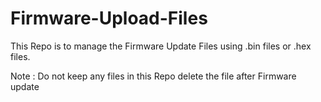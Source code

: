# Firmware-Upload-Files
This Repo is to manage the Firmware Update Files using .bin files or .hex files. 

Note : Do not keep any files in this Repo delete the file after Firmware update
